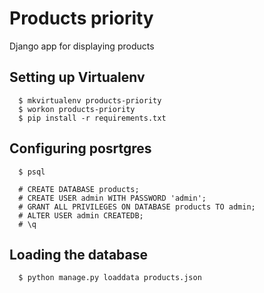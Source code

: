 # Products priority

Django app for displaying products

## Setting up Virtualenv

```shell
  $ mkvirtualenv products-priority
  $ workon products-priority
  $ pip install -r requirements.txt
```

## Configuring posrtgres


```shell
  $ psql
```

```posrtgres
  # CREATE DATABASE products;
  # CREATE USER admin WITH PASSWORD 'admin';
  # GRANT ALL PRIVILEGES ON DATABASE products TO admin;
  # ALTER USER admin CREATEDB;
  # \q
```

## Loading the database

```
  $ python manage.py loaddata products.json
```
